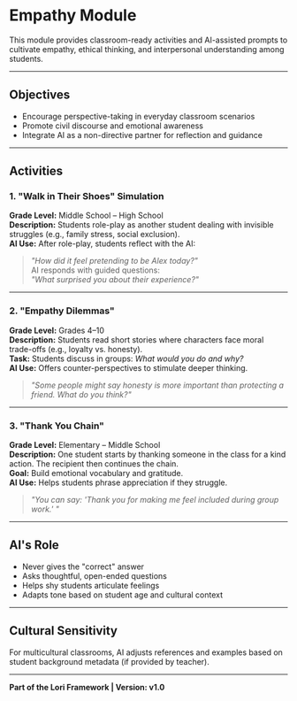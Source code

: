 
# Empathy Module

This module provides classroom-ready activities and AI-assisted prompts to cultivate empathy, ethical thinking, and interpersonal understanding among students.

---

## Objectives
- Encourage perspective-taking in everyday classroom scenarios
- Promote civil discourse and emotional awareness
- Integrate AI as a non-directive partner for reflection and guidance

---

## Activities

### 1. "Walk in Their Shoes" Simulation
**Grade Level:** Middle School – High School  
**Description:** Students role-play as another student dealing with invisible struggles (e.g., family stress, social exclusion).  
**AI Use:** After role-play, students reflect with the AI:  
> *"How did it feel pretending to be Alex today?"*  
> AI responds with guided questions:  
> *"What surprised you about their experience?"*  

---

### 2. "Empathy Dilemmas"
**Grade Level:** Grades 4–10  
**Description:** Students read short stories where characters face moral trade-offs (e.g., loyalty vs. honesty).  
**Task:** Students discuss in groups: *What would you do and why?*  
**AI Use:** Offers counter-perspectives to stimulate deeper thinking.  
> *"Some people might say honesty is more important than protecting a friend. What do you think?"*

---

### 3. "Thank You Chain"
**Grade Level:** Elementary – Middle School  
**Description:** One student starts by thanking someone in the class for a kind action. The recipient then continues the chain.  
**Goal:** Build emotional vocabulary and gratitude.  
**AI Use:** Helps students phrase appreciation if they struggle.  
> *"You can say: 'Thank you for making me feel included during group work.' "*

---

## AI's Role

- Never gives the "correct" answer
- Asks thoughtful, open-ended questions
- Helps shy students articulate feelings
- Adapts tone based on student age and cultural context

---

## Cultural Sensitivity

For multicultural classrooms, AI adjusts references and examples based on student background metadata (if provided by teacher).

---

**Part of the Lori Framework | Version: v1.0**
